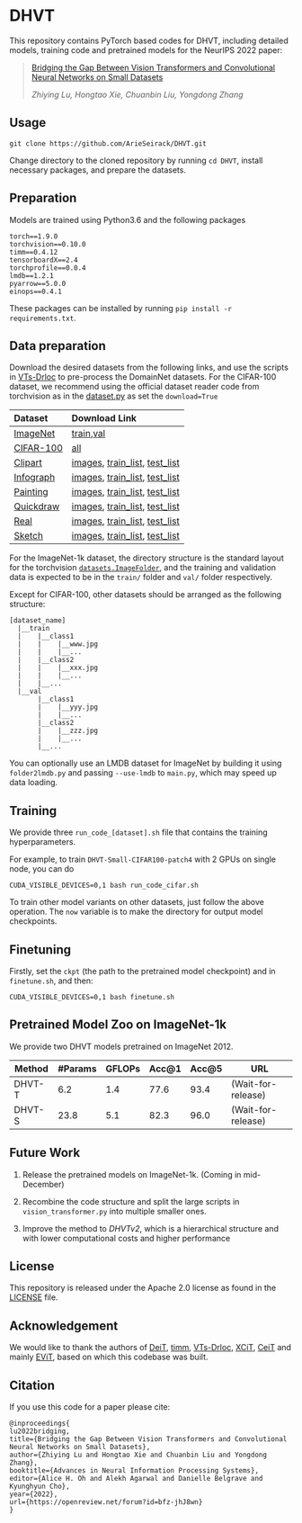 # DHVT

This repository contains PyTorch based codes for DHVT, including detailed models, training code and pretrained models for the NeurIPS 2022 paper:
> [Bridging the Gap Between Vision Transformers and Convolutional Neural Networks on Small Datasets](https://arxiv.org/abs/2210.05958)
> 
> _Zhiying Lu, Hongtao Xie, Chuanbin Liu, Yongdong Zhang_

## Usage

```
git clone https://github.com/ArieSeirack/DHVT.git
```
Change directory to the cloned repository by running `cd DHVT`, install necessary packages, and prepare the datasets.

## Preparation
Models are trained using Python3.6 and the following packages
```
torch==1.9.0
torchvision==0.10.0
timm==0.4.12
tensorboardX==2.4
torchprofile==0.0.4
lmdb==1.2.1
pyarrow==5.0.0
einops==0.4.1
```
These packages can be installed by running `pip install -r requirements.txt`.

## Data preparation
Download the desired datasets from the following links, and use the scripts in [VTs-Drloc](https://github.com/yhlleo/VTs-Drloc/tree/master/scripts) to pre-process the DomainNet datasets. For the CIFAR-100 dataset, we recommend using the official dataset reader code from torchvision as in the [dataset.py](https://github.com/ArieSeirack/DHVT/blob/main/datasets.py) as set the `download=True`

|Dataset|Download Link|
|:-----|:-----|
|[ImageNet](https://www.image-net.org/)|[train](http://www.image-net.org/data/ILSVRC/2012/ILSVRC2012_img_train.tar),[val](http://www.image-net.org/data/ILSVRC/2012/ILSVRC2012_img_val.tar)|
|[CIFAR-100](https://www.cs.toronto.edu/~kriz/cifar.html)|[all](https://www.cs.toronto.edu/~kriz/cifar-100-python.tar.gz)|
|[Clipart](http://ai.bu.edu/M3SDA/)|[images](http://csr.bu.edu/ftp/visda/2019/multi-source/groundtruth/clipart.zip), [train_list](http://csr.bu.edu/ftp/visda/2019/multi-source/domainnet/txt/clipart_train.txt), [test_list](http://csr.bu.edu/ftp/visda/2019/multi-source/domainnet/txt/clipart_test.txt)|
|[Infograph](http://ai.bu.edu/M3SDA/)|[images](http://csr.bu.edu/ftp/visda/2019/multi-source/infograph.zip), [train_list](http://csr.bu.edu/ftp/visda/2019/multi-source/domainnet/txt/infograph_train.txt), [test_list](http://csr.bu.edu/ftp/visda/2019/multi-source/domainnet/txt/infograph_test.txt)|
|[Painting](http://ai.bu.edu/M3SDA/)|[images](http://csr.bu.edu/ftp/visda/2019/multi-source/groundtruth/painting.zip), [train_list](http://csr.bu.edu/ftp/visda/2019/multi-source/domainnet/txt/painting_train.txt), [test_list](http://csr.bu.edu/ftp/visda/2019/multi-source/domainnet/txt/painting_test.txt)|
|[Quickdraw](http://ai.bu.edu/M3SDA/)|[images](http://csr.bu.edu/ftp/visda/2019/multi-source/quickdraw.zip), [train_list](http://csr.bu.edu/ftp/visda/2019/multi-source/domainnet/txt/quickdraw_train.txt), [test_list](http://csr.bu.edu/ftp/visda/2019/multi-source/domainnet/txt/quickdraw_test.txt)|
|[Real](http://ai.bu.edu/M3SDA/)|[images](http://csr.bu.edu/ftp/visda/2019/multi-source/real.zip), [train_list](http://csr.bu.edu/ftp/visda/2019/multi-source/domainnet/txt/real_train.txt), [test_list](http://csr.bu.edu/ftp/visda/2019/multi-source/domainnet/txt/real_test.txt)|
|[Sketch](http://ai.bu.edu/M3SDA/)|[images](http://csr.bu.edu/ftp/visda/2019/multi-source/sketch.zip), [train_list](http://csr.bu.edu/ftp/visda/2019/multi-source/domainnet/txt/sketch_train.txt), [test_list](http://csr.bu.edu/ftp/visda/2019/multi-source/domainnet/txt/sketch_test.txt)|

For the ImageNet-1k dataset, the directory structure is the standard layout for the torchvision [`datasets.ImageFolder`](https://pytorch.org/docs/stable/torchvision/datasets.html#imagefolder), and the training and validation data is expected to be in the `train/` folder and `val/` folder respectively.

Except for CIFAR-100, other datasets should be arranged as the following structure:
```
[dataset_name]
  |__train
  |    |__class1
  |    |    |__www.jpg
  |    |    |__...
  |    |__class2
  |    |    |__xxx.jpg
  |    |    |__...
  |    |__...
  |__val
       |__class1
       |    |__yyy.jpg
       |    |__...
       |__class2
       |    |__zzz.jpg
       |    |__...
       |__...
```
You can optionally use an LMDB dataset for ImageNet by building it using `folder2lmdb.py` and passing `--use-lmdb` to `main.py`, which may speed up data loading.


## Training
We provide three `run_code_[dataset].sh` file that contains the training hyperparameters.

For example, to train `DHVT-Small-CIFAR100-patch4` with 2 GPUs on single node, you can do 
```
CUDA_VISIBLE_DEVICES=0,1 bash run_code_cifar.sh
```

To train other model variants on other datasets, just follow the above operation. The `now` variable is to make the directory for output model checkpoints.


## Finetuning
Firstly, set the `ckpt` (the path to the pretrained model checkpoint) and in `finetune.sh`, and then:

```
CUDA_VISIBLE_DEVICES=0,1 bash finetune.sh
```

## Pretrained Model Zoo on ImageNet-1k

We provide two DHVT models pretrained on ImageNet 2012.

| Method | #Params | GFLOPs| Acc@1 | Acc@5 | URL |
| --- | --- | --- | --- | --- | --- |
| DHVT-T | 6.2 | 1.4 | 77.6 | 93.4 | (Wait-for-release) |
| DHVT-S | 23.8 | 5.1 | 82.3 | 96.0 | (Wait-for-release) |

## Future Work

1. Release the pretrained models on ImageNet-1k. (Coming in mid-December)

2. Recombine the code structure and split the large scripts in `vision_transformer.py` into multiple smaller ones.

3. Improve the method to _DHVTv2_, which is a hierarchical structure and with lower computational costs and higher performance

## License
This repository is released under the Apache 2.0 license as found in the [LICENSE](LICENSE) file.

## Acknowledgement
We would like to thank the authors of [DeiT](https://github.com/facebookresearch/deit), [timm](https://github.com/rwightman/pytorch-image-models), [VTs-Drloc](https://github.com/yhlleo/VTs-Drloc), [XCiT](https://github.com/facebookresearch/xcit), [CeiT](https://github.com/coeusguo/ceit) and mainly [EViT](https://github.com/youweiliang/evit), based on which this codebase was built.

## Citation
If you use this code for a paper please cite:

```
@inproceedings{
lu2022bridging,
title={Bridging the Gap Between Vision Transformers and Convolutional Neural Networks on Small Datasets},
author={Zhiying Lu and Hongtao Xie and Chuanbin Liu and Yongdong Zhang},
booktitle={Advances in Neural Information Processing Systems},
editor={Alice H. Oh and Alekh Agarwal and Danielle Belgrave and Kyunghyun Cho},
year={2022},
url={https://openreview.net/forum?id=bfz-jhJ8wn}
}
```
